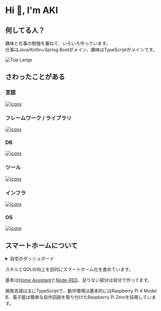 # Hi 🖖, I'm AKI

## 何してる人？

趣味と仕事の勉強を兼ねて、いろいろ作っています。  
仕事はJava/Kotlin+Spring Bootがメイン、趣味はTypeScriptがメインです。

<!-- https://github.com/anuraghazra/github-readme-stats/blob/master/docs/readme_ja.md -->

![Top Langs](https://github-readme-stats.vercel.app/api/top-langs/?username=nana4rider&layout=compact&theme=dracula)

## さわったことがある

<!-- https://github.com/tandpfun/skill-icons -->

### 言語
[![icons](https://skillicons.dev/icons?i=ts,js,kotlin,java,regex,php,perl,html,css,bash,md,go)](https://skillicons.dev)

### フレームワーク / ライブラリ
[![icons](https://skillicons.dev/icons?i=spring,nodejs,express,nestjs,jest,cypress,laravel,jquery,nextjs)](https://skillicons.dev)

### DB
[![icons](https://skillicons.dev/icons?i=sqlite,mysql,postgres)](https://skillicons.dev)

### ツール
[![icons](https://skillicons.dev/icons?i=git,gradle,npm,yarn,maven,discord,vscode,idea,vim,prometheus,grafana)](https://skillicons.dev)

### インフラ
[![icons](https://skillicons.dev/icons?i=docker,k8s,nginx,aws)](https://skillicons.dev)

### OS
[![icons](https://skillicons.dev/icons?i=linux,windows,apple,raspberrypi)](https://skillicons.dev)

## スマートホームについて

<details>
<summary>自宅のダッシュボード</summary>

![Home Asssistant Dashboard](images/hass-dashboard.png)

</details>

スキルとQOLの向上を目的にスマートホーム化を進めています。

基本は[Home Assistant](https://www.home-assistant.io/)と[Node-RED](https://nodered.org/)、足りない部分は自分で作ってます。

開発言語は主にTypeScriptで、動作環境は基本的にはRaspberry Pi 4 Model B、電子錠は簡単な自作回路を取り付けたRaspberry Pi Zeroを採用しています。
